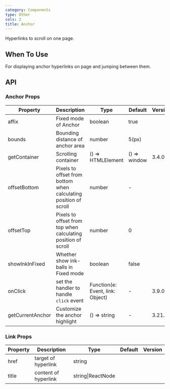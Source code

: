 ```yaml
---
category: Components
type: Other
cols: 2
title: Anchor
---
```


Hyperlinks to scroll on one page.

## When To Use

For displaying anchor hyperlinks on page and jumping between them.

## API

### Anchor Props

| Property | Description | Type | Default | Version |
| --- | --- | --- | --- | --- |
| affix | Fixed mode of Anchor | boolean | true |  |
| bounds | Bounding distance of anchor area | number | 5(px) |  |
| getContainer | Scrolling container | () => HTMLElement | () => window | 3.4.0 |
| offsetBottom | Pixels to offset from bottom when calculating position of scroll | number | - |  |
| offsetTop | Pixels to offset from top when calculating position of scroll | number | 0 |  |
| showInkInFixed | Whether show ink-balls in Fixed mode | boolean | false |  |
| onClick | set the handler to handle `click` event | Function(e: Event, link: Object) | - | 3.9.0 |
| getCurrentAnchor | Customize the anchor highlight | () => string | - | 3.21.0 |

### Link Props

| Property | Description          | Type              | Default | Version |
| -------- | -------------------- | ----------------- | ------- | ------- |
| href     | target of hyperlink  | string            |         |         |
| title    | content of hyperlink | string\|ReactNode |         |         |

